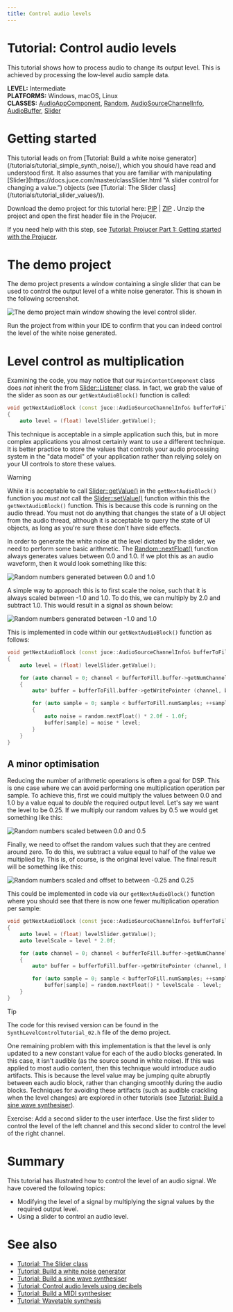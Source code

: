 ```yaml
---
title: Control audio levels
---
```

# Tutorial: Control audio levels

This tutorial shows how to process audio to change its output level. This is achieved by processing the low-level audio sample data.

**LEVEL:** Intermediate<br/>
**PLATFORMS:** Windows, macOS, Linux<br/>
**CLASSES:** [AudioAppComponent](https://docs.juce.com/master/classAudioAppComponent.html "A base class for writing audio apps that stream from the audio i/o devices."), [Random](https://docs.juce.com/master/classRandom.html "A random number generator."), [AudioSourceChannelInfo](structAudioSourceChannelInfo.html "Used by AudioSource::getNextAudioBlock()."), [AudioBuffer](https://docs.juce.com/master/classAudioBuffer.html "A multi-channel buffer containing floating point audio samples."), [Slider](https://docs.juce.com/master/classSlider.html "A slider control for changing a value.")

# Getting started

<p class="callout-tip">
This tutorial leads on from [Tutorial: Build a white noise generator](/tutorials/tutorial_simple_synth_noise/), which you should have read and understood first. It also assumes that you are familiar with manipulating [Slider](https://docs.juce.com/master/classSlider.html "A slider control for changing a value.") objects (see [Tutorial: The Slider class](/tutorials/tutorial_slider_values/)).
</p>

Download the demo project for this tutorial here: [PIP](https://docs.juce.com/tutorials/PIPs/SynthLevelControlTutorial.zip) \| [ZIP](https://docs.juce.com/tutorials/ZIPs/SynthLevelControlTutorial.zip) . Unzip the project and open the first header file in the Projucer.

If you need help with this step, see [Tutorial: Projucer Part 1: Getting started with the Projucer](/tutorials/tutorial_new_projucer_project/).

# The demo project

The demo project presents a window containing a single slider that can be used to control the output level of a white noise generator. This is shown in the following screenshot.

![](/_images/tutorial_synth_level_control_screenshot1.png "The demo project main window showing the level control slider.")

Run the project from within your IDE to confirm that you can indeed control the level of the white noise generated.

# Level control as multiplication

Examining the code, you may notice that our `MainContentComponent` class does _not_ inherit the from [Slider::Listener](https://docs.juce.com/master/classSlider.html#a1977aeac9b4363e8ed0cac0ac103055a) class. In fact, we grab the value of the slider as soon as our `getNextAudioBlock()` function is called:

```cpp
void getNextAudioBlock (const juce::AudioSourceChannelInfo& bufferToFill) override
{
    auto level = (float) levelSlider.getValue();
```

This technique is acceptable in a simple application such this, but in more complex applications you almost certainly want to use a different technique. It is better practice to store the values that controls your audio processing system in the \"data model\" of your application rather than relying solely on your UI controls to store these values.

> [!WARNING]
> While it is acceptable to call [Slider::getValue()](https://docs.juce.com/master/classSlider.html#a288c6f5c7a76100a1e7526e002e10eb5 "Returns the slider's current value.") in the `getNextAudioBlock()` function you _must not_ call the [Slider::setValue()](https://docs.juce.com/master/classSlider.html#a430a5c4e56b39dd622f5800f787e0822 "Changes the slider's current value.") function within this the `getNextAudioBlock()` function. This is because this code is running on the audio thread. You must not do anything that changes the state of a UI object from the audio thread, although it is acceptable to query the state of UI objects, as long as you\'re sure these don\'t have side effects.

In order to generate the white noise at the level dictated by the slider, we need to perform some basic arithmetic. The [Random::nextFloat()](https://docs.juce.com/master/classRandom.html#aec88d4e5cf44faaa038f6cfb41e96406 "Returns the next random floating-point number.") function always generates values between 0.0 and 1.0. If we plot this as an audio waveform, then it would look something like this:

![](/_images/tutorial_synth_level_control_graph1.png "Random numbers generated between 0.0 and 1.0")

A simple way to approach this is to first scale the noise, such that it is always scaled between -1.0 and 1.0. To do this, we can multiply by 2.0 and subtract 1.0. This would result in a signal as shown below:

![](/_images/tutorial_synth_level_control_graph2.png "Random numbers generated between -1.0 and 1.0")

This is implemented in code within our `getNextAudioBlock()` function as follows:

```cpp
void getNextAudioBlock (const juce::AudioSourceChannelInfo& bufferToFill) override
{
    auto level = (float) levelSlider.getValue();

    for (auto channel = 0; channel < bufferToFill.buffer->getNumChannels(); ++channel)
    {
        auto* buffer = bufferToFill.buffer->getWritePointer (channel, bufferToFill.startSample);

        for (auto sample = 0; sample < bufferToFill.numSamples; ++sample)
        {
            auto noise = random.nextFloat() * 2.0f - 1.0f;
            buffer[sample] = noise * level;
        }
    }
}
```

## A minor optimisation

Reducing the number of arithmetic operations is often a goal for DSP. This is one case where we can avoid performing one multiplication operation per sample. To achieve this, first we could multiply the values between 0.0 and 1.0 by a value equal to _double_ the required output level. Let's say we want the level to be 0.25. If we multiply our random values by 0.5 we would get something like this:

![](/_images/tutorial_synth_level_control_graph3.png "Random numbers scaled between 0.0 and 0.5")

Finally, we need to offset the random values such that they are centred around zero. To do this, we subtract a value equal to half of the value we multiplied by. This is, of course, is the original level value. The final result will be something like this:

![](/_images/tutorial_synth_level_control_graph4.png "Random numbers scaled and offset to between -0.25 and 0.25")

This could be implemented in code via our `getNextAudioBlock()` function where you should see that there is now one fewer multiplication operation per sample:

```cpp
void getNextAudioBlock (const juce::AudioSourceChannelInfo& bufferToFill) override
{
    auto level = (float) levelSlider.getValue();
    auto levelScale = level * 2.0f;

    for (auto channel = 0; channel < bufferToFill.buffer->getNumChannels(); ++channel)
    {
        auto* buffer = bufferToFill.buffer->getWritePointer (channel, bufferToFill.startSample);

        for (auto sample = 0; sample < bufferToFill.numSamples; ++sample)
            buffer[sample] = random.nextFloat() * levelScale - level;
    }
}
```

> [!TIP]
>The code for this revised version can be found in the `SynthLevelControlTutorial_02.h` file of the demo project.

One remaining problem with this implementation is that the level is only updated to a new constant value for each of the audio blocks generated. In this case, it isn\'t audible (as the source sound in white noise). If this was applied to most audio content, then this technique would introduce audio artifacts. This is because the level value may be jumping quite abruptly between each audio block, rather than changing smoothly during the audio blocks. Techniques for avoiding these artifacts (such as audible crackling when the level changes) are explored in other tutorials (see [Tutorial: Build a sine wave synthesiser](/tutorials/tutorial_sine_synth/)).

<p class="callout-note"> Exercise:
Add a second slider to the user interface. Use the first slider to control the level of the left channel and this second slider to control the level of the right channel.
</p>

# Summary

This tutorial has illustrated how to control the level of an audio signal. We have covered the following topics:

- Modifying the level of a signal by multiplying the signal values by the required output level.
- Using a slider to control an audio level.

# See also

- [Tutorial: The Slider class](/tutorials/tutorial_slider_values/)
- [Tutorial: Build a white noise generator](/tutorials/tutorial_simple_synth_noise/)
- [Tutorial: Build a sine wave synthesiser](/tutorials/tutorial_sine_synth/)
- [Tutorial: Control audio levels using decibels](/tutorials/tutorial_synth_db_level_control/)
- [Tutorial: Build a MIDI synthesiser](/tutorials/tutorial_synth_using_midi_input/)
- [Tutorial: Wavetable synthesis](/tutorials/tutorial_wavetable_synth/)
